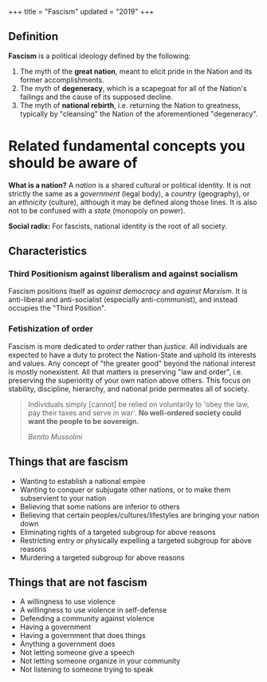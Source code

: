 +++
title = "Fascism"
updated = "2019"
+++


## Definition
**Fascism** is a political ideology defined by the following:

1. The myth of the **great nation**, meant to elicit pride in the Nation and its former accomplishments.
2. The myth of **degeneracy**, which is a scapegoat for all of the Nation's failings and the cause of its supposed decline.
3. The myth of **national rebirth**, i.e. returning the Nation to greatness, typically by "cleansing" the Nation of the aforementioned "degeneracy".

# Related fundamental concepts you should be aware of

**What is a nation?** A *nation* is a shared cultural or political identity. It is not strictly the same as a *government* (legal body), a *country* (geography), or an *ethnicity* (culture), although it may be defined along those lines. It is also not to be confused with a *state* (monopoly on power).

**Social radix:** For fascists, national identity is the root of all society.

## Characteristics

### Third Positionism against liberalism and against socialism
Fascism positions itself as *against democracy* and *against Marxism*. It is anti-liberal and anti-socialist (especially anti-communist), and instead occupies the "Third Position".

### Fetishization of order
Fascism is more dedicated to *order* rather than *justice*. All individuals are expected to have a duty to protect the Nation-State and uphold its interests and values. Any concept of "the greater good" beyond the national interest is mostly nonexistent. All that matters is preserving "law and order", i.e. preserving the superiority of your own nation above others. This focus on stability, discipline, hierarchy, and national pride permeates all of society.

>Individuals simply [cannot] be relied on voluntarily to 'obey the law, pay their taxes and serve in war'. **No well-ordered society could want the people to be sovereign.**
>
>*Benito Mussolini*

## Things that are fascism

* Wanting to establish a national empire
* Wanting to conquer or subjugate other nations, or to make them subservient to your nation
* Believing that some nations are inferior to others
* Believing that certain peoples/cultures/lifestyles are bringing your nation down
* Eliminating rights of a targeted subgroup for above reasons
* Restricting entry or physically expelling a targeted subgroup for above reasons
* Murdering a targeted subgroup for above reasons

## Things that are not fascism

* A willingness to use violence
* A willingness to use violence in self-defense
* Defending a community against violence
* Having a government
* Having a government that does things
* Anything a government does
* Not letting someone give a speech
* Not letting someone organize in your community
* Not listening to someone trying to speak